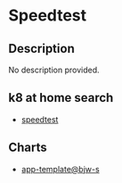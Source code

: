 # Speedtest

## Description

No description provided.

## k8 at home search

- [speedtest](https://nanne.dev/k8s-at-home-search/#/speedtest)

## Charts

- [app-template@bjw-s](https://bjw-s.github.io/helm-charts/)
